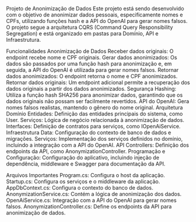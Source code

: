 Projeto de Anonimização de Dados
Este projeto está sendo desenvolvido com o objetivo de anonimizar dados pessoais, especificamente nomes e CPFs, utilizando funções hash e a API do OpenAI para gerar nomes falsos. O projeto segue a arquitetura CQRS (Command Query Responsibility Segregation) e está organizado em pastas para Domínio, API e Infraestrutura.

Funcionalidades
Anonimização de Dados
Receber dados originais: O endpoint recebe nome e CPF originais.
Gerar dados anonimizados: Os dados são passados por uma função hash para anonimização e, em seguida, a API do OpenAI é utilizada para gerar nomes falsos.
Retornar dados anonimizados: O endpoint retorna o nome e CPF anonimizados.
Retornar dados originais: Um endpoint adicional permite a recuperação dos dados originais a partir dos dados anonimizados.
Segurança
Hashing: Utiliza a função hash SHA256 para anonimizar dados, garantindo que os dados originais não possam ser facilmente revertidos.
API do OpenAI: Gera nomes falsos realistas, mantendo o gênero do nome original.
Arquitetura
Domínio
Entidades: Definição das entidades principais do sistema, como User.
Serviços: Lógica de negócio relacionada à anonimização de dados.
Interfaces: Definição de contratos para serviços, como IOpenAiService.
Infraestrutura
Data: Configuração do contexto de banco de dados e migrações.
Serviços: Implementação dos serviços definidos no domínio, incluindo a integração com a API do OpenAI.
API
Controllers: Definição dos endpoints da API, como AnonymizationController.
Programação e Configuração: Configuração do aplicativo, incluindo injeção de dependência, middleware e Swagger para documentação da API.

Arquivos Importantes
Program.cs: Configura o host da aplicação.
Startup.cs: Configura os serviços e o middleware da aplicação.
AppDbContext.cs: Configura o contexto do banco de dados.
AnonymizationService.cs: Contém a lógica de anonimização dos dados.
OpenAiService.cs: Integração com a API do OpenAI para gerar nomes falsos.
AnonymizationController.cs: Define os endpoints da API para anonimização de dados.
